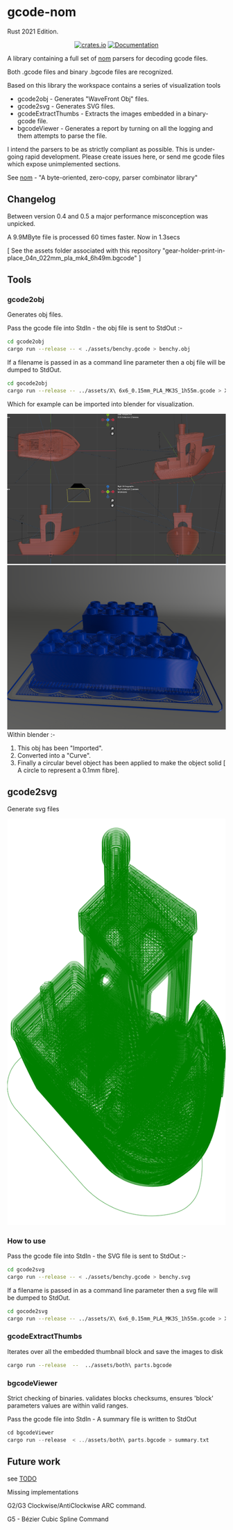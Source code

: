 # gcode-nom

Rust 2021 Edition.

<div align="center">

<a href="https://crates.io/crates/gcode-nom"><img alt="crates.io" src="https://img.shields.io/crates/v/gcode-nom.svg"/></a>
<a href="https://docs.rs/gcode-nom/latest/gcode_nom" rel="nofollow noopener noreferrer"><img src="https://img.shields.io/crates/d/gcode_nom.svg" alt="Documentation"></a>

</div>

A library containing a full set of [nom](https://crates.io/crates/nom) parsers for decoding gcode files.

Both .gcode files and binary .bgcode files are recognized.

Based on this library the workspace contains a series of visualization tools

* gcode2obj - Generates "WaveFront Obj" files.
* gcode2svg - Generates SVG files.
* gcodeExtractThumbs - Extracts the images embedded in a binary-gcode file.
* bgcodeViewer - Generates a report by turning on all the logging and them attempts to parse the file.

I intend the parsers to be as strictly compliant as possible. This is under-going rapid development. Please create issues here, or send me gcode files which expose unimplemented sections.

See [nom](https://crates.io/crates/nom) - "A byte-oriented, zero-copy, parser combinator library"

## Changelog

 Between version 0.4 and 0.5 a major performance misconception was unpicked.

A 9.9MByte file is processed 60 times faster. Now in 1.3secs

[ See the assets folder associated with this repository "gear-holder-print-in-place_04n_022mm_pla_mk4_6h49m.bgcode" ]

## Tools

### gcode2obj

Generates obj files.

Pass the gcode file into StdIn - the obj file is sent to StdOut :-

```bash
cd gcode2obj
cargo run --release -- < ./assets/benchy.gcode > benchy.obj
```

If a filename is passed in as a command line parameter then a obj file will be dumped to StdOut.

```bash
cd gocode2obj
cargo run --release -- ../assets/X\ 6x6_0.15mm_PLA_MK3S_1h55m.gcode > X.obj
```

Which for example can be imported into blender for visualization.

![Benchy in Blender](https://github.com/martinfrances107/gcode-nom/blob/main/images/BlenderBenchy.png?raw=true)
![Lego bricks](https://github.com/martinfrances107/gcode-nom/blob/main/images/lego.png?raw=true)
Within blender :-

1) This obj has been "Imported".
2) Converted into a "Curve".
3) Finally a circular bevel object has been applied to make the object solid [ A circle to represent a 0.1mm fibre].

## gcode2svg

Generate svg files

![Benchy in Blender](https://raw.githubusercontent.com/martinfrances107/gcode-nom/367a7add7ed0dcad84ea20d21fd2076b559188b9/images/benchy.svg)

### How to use

Pass the gcode file into StdIn - the SVG file is sent to StdOut :-

```bash
cd gcode2svg
cargo run --release -- < ./assets/benchy.gcode > benchy.svg
```

If a filename is passed in as a command line parameter then a svg file will be dumped to StdOut.

```bash
cd gocode2svg
cargo run --release -- ../assets/X\ 6x6_0.15mm_PLA_MK3S_1h55m.gcode > X.svg
```

### gcodeExtractThumbs

 Iterates over all the embedded thumbnail block and save the images to disk

 ```bash
 cargo run --release  --  ../assets/both\ parts.bgcode
 ```

### bgcodeViewer

 Strict checking of binaries. validates blocks checksums, ensures 'block' parameters values are within valid ranges.

Pass the gcode file into StdIn - A summary file is written to StdOut

 ```rust
 cd bgcodeViewer
 cargo run --release  < ../assets/both\ parts.bgcode > summary.txt
 ```

## Future work

see [TODO](TODO.md)

Missing implementations

G2/G3 Clockwise/AntiClockwise ARC command.

G5 - Bézier Cubic Spline Command
